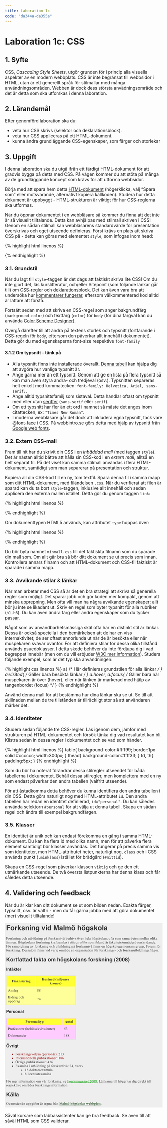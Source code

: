 ```yaml
---
title: Laboration 1c
code: "da344a-da355a"
---
```


# Laboration 1c: CSS

## 1. Syfte

CSS, _Cascading Style Sheets_, utgör grunden för i princip alla visuella aspekter av en modern webbplats. CSS är inte begränsat till webbsidor i HTML, utan är ett generellt språk för stilmallar med många användningsområden. Webben är dock dess största anvädningsområde och det är detta som ska utforskas i denna laboration.

## 2. Lärandemål

Efter genomförd laboration ska du:

*   veta hur CSS skrivs (selektor och deklarationsblock).
*   veta hur CSS appliceras på ett HTML-dokument.
*   kunna ändra grundläggande CSS-egenskaper, som färger och storlekar

## 3. Uppgift

I denna laboration ska du utgå ifrån ett färdigt HTML-dokument för att gradvis bygga på detta med CSS. På vägen kommer du att stöta på många av de grundläggande koncept som krävs för att utforma webbsidor.

Börja med att spara hem detta [HTML-dokument](/exercises/2b/forskning.html) (högerklicka, välj “Spara som” eller motsvarande, alternativt kopiera källkoden). Studera hur detta dokument är uppbyggt - HTML-strukturen är viktigt för hur CSS-reglerna ska utformas.

När du öppnar dokumentet i en webbläsare så kommer du finna att det inte är så visuellt tilltalande. Detta kan avhjälpas med stilmall skriven i CSS! Genom en sådan stilmall kan webbläsarens standardvärde för presentation överskrivas och eget utseende definieras. Först krävs en plats att skriva CSS på - detta kan göras med elementet `style`, som infogas inom head:

{% highlight html linenos %}
<style type="text/css">
/* Här ska CSS skrivas */
</style>
{% endhighlight %}

### 3.1. Grundstil

När du lagt till `style`-taggen är det dags att faktiskt skriva lite CSS! Om du inte gjort det, läs kurslitteratur, och/eller Sitepoint (som följande länkar går till) om [CSS-regler](http://reference.sitepoint.com/css/rulesets) och [deklarationsblock](http://reference.sitepoint.com/css/declarationblocks). Det kan även vara bra att undersöka hur [kommentarer fungerar](http://reference.sitepoint.com/css/comments), eftersom välkommenterad kod alltid är lättare att förstå.

Fortsätt sedan med att skriva en CSS-regel som anger bakgrundfärg (`background-color`) och textfärg (`color`) för `body` (för dina färgval kan du använda [Color Scheme Designer](http://colorschemedesigner.com/)).

Övergå därefter till att ändra på textens storlek och typsnitt (fortfarande i CSS-regeln för `body`, eftersom den påverkar allt innehåll i dokumentet). Detta gör du med egenskaperna font-size respektive `font-family`

#### 3.1.2 Om typsnitt - tänk på

*   Alla typsnitt finns inte installerade överallt. [Denna tabell](http://media.24ways.org/2007/17/fontmatrix.html) kan hjälpa dig att avgöra hur vanliga typsnitt är.
*   Ange gärna mer än ett typsnitt. Genom att ge en lista på flera typsnitt så kan man även styra andra- och tredjeval (osv.). Typsnitten separeras helt enkelt med kommatecken: `font-family: Helvetica, Arial, sans-serif;`.
*   Ange alltid typsnittsfamilj som sistaval. Detta handlar oftast om typsnitt med eller utan [seriffer](http://sv.wikipedia.org/wiki/Serif) (`sans-serif` eller `serif`).
*   Om ett typsnitt har fler än ett ord i namnet så måste det anges inom citattecken, ex: `"Times New Roman"`.
*   I moderna webbläsare går det dock att inkludera egna typsnitt, tack vare [@font-face](http://reference.sitepoint.com/css/at-fontface) i CSS. På webbintro.se görs detta med hjälp av typsnitt från [Google web fonts](http://www.google.com/webfonts).

### 3.2. Extern CSS-mall

Fram till hit har du skrivit din CSS i en _inbäddad mall_ (med taggen `style`). Det är nästan alltid bättre att hålla sin CSS-kod i en _extern mall_, alltså en helt separat fil. På det viset kan samma stilmall användas i flera HTML-dokument, samtidigt som man separerar på presentation och struktur.

Kopiera all din CSS-kod till en ny, tom textfil. Spara denna fil i samma mapp som ditt HTML-dokument, med filändelsen `.css`. När du verifierat att filen är sparad kan du ta bort `style`-taggen, inklusive allt innehåll och sedan applicera den externa mallen istället. Detta gör du genom taggen `link`:

{% highlight html linenos %}
<link href="minmall.css" type="text/css" rel="stylesheet">
{% endhighlight %}

Om dokumenttypen HTML5 används, kan attributet `type` hoppas över:

{% highlight html linenos %}
<link href="minmall.css" rel="stylesheet">
{% endhighlight %}

Du bör byta namnet `minmall.css` till det faktiskta filnamn som du sparade din mall som. Om allt går bra så bör ditt dokument se ut precis som innan. Kontrollera annars filnamn och att HTML-dokument och CSS-fil faktiskt är sparade i samma mapp.

### 3.3. Avvikande stilar & länkar

När man arbetar med CSS så är det en bra strategi att skriva så generella regler som möjligt. Det sparar jobb och gör koden mer kompakt, genom att minska upprepning. Men ofta vill man ha några avvikande egenskaper; allt bör ju inte se likadant ut. Skriv en regel som byter typsnitt för alla rubriker (`h1-h6`). Du kan även ändra färg eller andra egenskaper som du tycker passar.

Något som av användbarhetsmässiga skäl ofta har en distinkt stil är länkar. Dessa är också speciella i den bemärkelsen att de har en viss internaktivitet; de ser oftast annorlunda ut när de är besökta eller när muspekaren svävar ovanför. För att definiera stilar för dessa olika tillstånd används psuedoklasser. I detta skede behöver du inte fördjupa dig i vad begreppet innebär (men om du vill erbjuder [W3C mer information](http://www.w3.org/TR/CSS21/selector.html#pseudo-classes)). Studera följande exempel, som är det typiska användningen:

{% highlight css linenos %}
a{
    /* Här definieras grundstilen för alla länkar */
}
a:visited{
    /* Gäller bara besökta länkar */
}
a:hover, a:focus{
    /* Gäller bara när muspekaren är över (hover), eller när
    länken är markerad med hjälp av tangenbordet (focus) */
}
{% endhighlight %}

Använd denna mall för att bestämma hur dina länkar ska se ut. Se till att skillnaden mellan de tre tillstånden är tillräckligt stor så att användaren märker det.

### 3.4. Identiteter

Studera sedan följande tre CSS-regler. Läs igenom dem, jämför med strukturen på HTML-dokumentet och försök tänka dig vad resultatet kan bli. Klistra sedan in dessa regler i dokumentet och se vad som händer.

{% highlight html linenos %}
table{
    background-color:#ffff99;
    border:1px solid #cccccc;
    width:300px;
}
thead{
    background-color:#ffff33;
}
td, th{
    padding:5px;
}
{% endhighlight %}

Som du bör ha noterat förändrar dessa stilregler utseendet för båda tabellerna i dokumentet. Behåll dessa stilregler, men komplettera med en ny som endast påverkar den andra tabellen (valfritt utseende).

För att åstadkomma detta behöver du kunna identifiera den andra tabellen i din CSS. Detta görs naturligt nog med HTML-attributet `id`. Den andra tabellen har redan en identitet definierad, `id="personal"`. Du kan således använda selektorn `#personal` för att välja ut denna tabell. Skapa en sådan regel och ändra till exempel bakgrundfärgen.

### 3.5. Klasser

En identitet är unik och kan endast förekomma en gång i samma HTML-dokument. Du kan ha flera id med olika namn, men för att påverka flera element samtidigt bör klasser användas. Det fungerar på precis samma vis som identiteter, men HTML-attributet heter, naturligt nog, `class` och i CSS används punkt (`.minklass`) istället för brädgård (`#mittid`).

Skapa en CSS-regel som påverkar klassen `viktig` och ge den ett utmärkande utseende. De två översta listpunkterna har denna klass och får således detta utseende.

## 4. Validering och feedback

När du är klar kan ditt dokument se ut som bilden nedan. Exakta färger, typsnitt, osv. är valfri - men du får gärna jobba med att göra dokumentet (mer) visuellt tilltalande!

![](2/2b-01.png)

Såväl kursare som labbassistenter kan ge bra feedback. Se även till att såväl HTML som CSS validerar.

